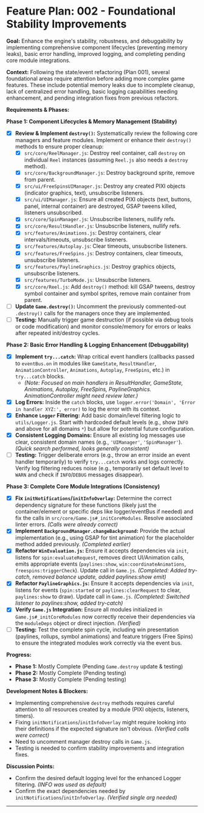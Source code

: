 # Feature Plan: 002 - Foundational Stability Improvements

**Goal:** Enhance the engine's stability, robustness, and debuggability by implementing comprehensive component lifecycles (preventing memory leaks), basic error handling, improved logging, and completing pending core module integrations.

**Context:**
Following the state/event refactoring (Plan 001), several foundational areas require attention before adding more complex game features. These include potential memory leaks due to incomplete cleanup, lack of centralized error handling, basic logging capabilities needing enhancement, and pending integration fixes from previous refactors.

**Requirements & Phases:**

**Phase 1: Component Lifecycles & Memory Management (Stability)**
*   [X] **Review & Implement `destroy()`:** Systematically review the following core managers and feature modules. Implement or enhance their `destroy()` methods to ensure proper cleanup:
    *   [X] `src/core/ReelManager.js`: Destroy reel container, call `destroy` on individual `Reel` instances (assuming `Reel.js` also needs a `destroy` method).
    *   [X] `src/core/BackgroundManager.js`: Destroy background sprite, remove from parent.
    *   [X] `src/ui/FreeSpinsUIManager.js`: Destroy any created PIXI objects (indicator graphics, text), unsubscribe listeners.
    *   [X] `src/ui/UIManager.js`: Ensure all created PIXI objects (text, buttons, panel, internal container) are destroyed, GSAP tweens killed, listeners unsubscribed.
    *   [X] `src/core/SpinManager.js`: Unsubscribe listeners, nullify refs.
    *   [X] `src/core/ResultHandler.js`: Unsubscribe listeners, nullify refs.
    *   [X] `src/features/Animations.js`: Destroy containers, clear intervals/timeouts, unsubscribe listeners.
    *   [X] `src/features/Autoplay.js`: Clear timeouts, unsubscribe listeners.
    *   [X] `src/features/FreeSpins.js`: Destroy containers, clear timeouts, unsubscribe listeners.
    *   [X] `src/features/PaylineGraphics.js`: Destroy graphics objects, unsubscribe listeners.
    *   [X] `src/features/TurboMode.js`: Unsubscribe listeners.
    *   [X] `src/core/Reel.js`: Add `destroy()` method: kill GSAP tweens, destroy symbol container and symbol sprites, remove main container from parent.
*   [ ] **Update `Game.destroy()`:** Uncomment the previously commented-out `.destroy()` calls for the managers once they are implemented.
*   [ ] **Testing:** Manually trigger game destruction (if possible via debug tools or code modification) and monitor console/memory for errors or leaks after repeated init/destroy cycles.

**Phase 2: Basic Error Handling & Logging Enhancement (Debuggability)**
*   [X] **Implement `try...catch`:** Wrap critical event handlers (callbacks passed to `eventBus.on` in modules like `GameState`, `ResultHandler`, `AnimationController`, `Animations`, `Autoplay`, `FreeSpins`, etc.) in `try...catch` blocks.
    *   *(Note: Focused on main handlers in ResultHandler, GameState, Animations, Autoplay, FreeSpins, PaylineGraphics. AnimationController might need review later.)*
*   [X] **Log Errors:** Inside the `catch` blocks, use `logger.error('Domain', 'Error in handler XYZ:', error)` to log the error with its context.
*   [X] **Enhance `Logger` Filtering:** Add basic domain/level filtering logic to `utils/Logger.js`. Start with hardcoded default levels (e.g., show `INFO` and above for all domains `*`) but allow for potential future configuration.
*   [X] **Consistent Logging Domains:** Ensure all existing log messages use clear, consistent domain names (e.g., `'UIManager'`, `'SpinManager'`). *(Quick search performed, looks generally consistent)*
*   [ ] **Testing:** Trigger deliberate errors (e.g., throw an error inside an event handler temporarily) to verify `try...catch` works and logs correctly. Verify log filtering reduces noise (e.g., temporarily set default level to `WARN` and check if `INFO`/`DEBUG` messages disappear).

**Phase 3: Complete Core Module Integrations (Consistency)**
*   [X] **Fix `initNotifications`/`initInfoOverlay`:** Determine the correct dependency signature for these functions (likely just the container/element or specific deps like logger/eventBus if needed) and fix the calls in `src/core/Game.js#_initCoreModules`. Resolve associated linter errors. *(Calls were already correct)*
*   [X] **Implement `BackgroundManager.changeBackground`:** Provide the actual implementation (e.g., using GSAP for tint animation) for the placeholder method added previously. *(Completed earlier)*
*   [X] **Refactor `WinEvaluation.js`:** Ensure it accepts dependencies via `init`, listens for `spin:evaluateRequest`, removes direct UI/Animation calls, emits appropriate events (`paylines:show`, `win:coordinateAnimations`, `freespins:triggerCheck`). Update call in `Game.js`. *(Completed: Added try-catch, removed balance update, added paylines:show emit)*
*   [X] **Refactor `PaylineGraphics.js`:** Ensure it accepts dependencies via `init`, listens for events (`spin:started` or `paylines:clearRequest` to clear, `paylines:show` to draw). Update call in `Game.js`. *(Completed: Switched listener to paylines:show, added try-catch)*
*   [X] **Verify `Game.js` Integration:** Ensure all modules initialized in `Game.js#_initCoreModules` now correctly receive their dependencies via the `moduleDeps` object or direct injection. *(Verified)*
*   [ ] **Testing:** Test the complete spin cycle, including win presentation (paylines, rollups, symbol animations) and feature triggers (Free Spins) to ensure the integrated modules work correctly via the event bus.

**Progress:**

*   **Phase 1:** Mostly Complete (Pending `Game.destroy` update & testing)
*   **Phase 2:** Mostly Complete (Pending testing)
*   **Phase 3:** Mostly Complete (Pending testing)

**Development Notes & Blockers:**

*   Implementing comprehensive `destroy` methods requires careful attention to *all* resources created by a module (PIXI objects, listeners, timers).
*   Fixing `initNotifications`/`initInfoOverlay` might require looking into their definitions if the expected signature isn't obvious. *(Verified calls were correct)*
*   Need to uncomment manager destroy calls in `Game.js`.
*   Testing is needed to confirm stability improvements and integration fixes.

**Discussion Points:**

*   Confirm the desired default logging level for the enhanced Logger filtering. *(INFO was used as default)*
*   Confirm the exact dependencies needed by `initNotifications`/`initInfoOverlay`. *(Verified single arg needed)*

---